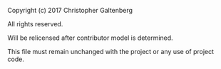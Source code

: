 Copyright (c) 2017 Christopher Galtenberg

All rights reserved. 

Will be relicensed after contributor model is determined.

This file must remain unchanged with the project or any use of project code.
